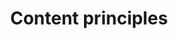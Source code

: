 ---
title: Content principles
permalink: /content-principles/
layout: redirect
redirect: /our-approach/
---